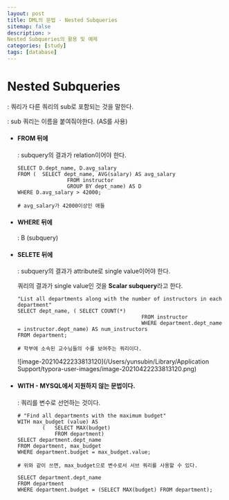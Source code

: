 ```yaml
---
layout: post
title: DML의 문법 - Nested Subqueries
sitemap: false
description: > 
Nested Subqueries의 활용 및 예제 
categories: [study]
tags: [database]
---
```


# Nested Subqueries

  : 쿼리가 다른 쿼리의 sub로 포함되는 것을 말한다.

  : sub 쿼리는 이름을 붙여줘야한다. (AS를 사용)

  - ####  FROM 뒤에

    : subquery의 결과가 relation이어야 한다. 

    ~~~mysql
    SELECT D.dept_name, D.avg_salary
    FROM ( 	SELECT dept_name, AVG(salary) AS avg_salary
    				FROM instructor
    				GROUP BY dept_name) AS D
    WHERE D.avg_salary > 42000;
    
    # avg_salary가 42000이상인 애들
    ~~~

  - #### WHERE 뒤에

    : B <operation> (subquery) 

  - #### SELETE 뒤에 

    : subquery의 결과가 attribute로 single value이어야 한다. 

    쿼리의 결과가 single value인 것을 **Scalar subquery**라고 한다. 

    ~~~mysql
    "List all departments along with the number of instructors in each department"
    SELECT dept_name, (	SELECT COUNT(*)
    										FROM instructor
    										WHERE department.dept_name = instructor.dept_name) AS num_instructors
    FROM department;
    
    # 학부에 소속된 교수님들의 수를 보여주는 쿼리이다. 
    ~~~

    ![image-20210422233813120](/Users/yunsubin/Library/Application Support/typora-user-images/image-20210422233813120.png)

  - #### WITH - MYSQL에서 지원하지 않는 문법이다. 

    : 쿼리를 변수로 선언하는 것이다. 

    ~~~mysql
    # "Find all departments with the maximum budget"
    WITH max_budget (value) AS
    		(	SELECT MAX(budget)
    			FROM department)
    SELECT department.dept_name
    FROM department, max_budget
    WHERE department.budget = max_budget.value;
    
    # 위와 같이 쓰면, max_budget으로 변수로서 서브 쿼리를 사용할 수 있다. 
    
    SELECT department.dept_name
    FROM department
    WHERE department.budget = (SELECT MAX(budget) FROM department);
    ~~~

